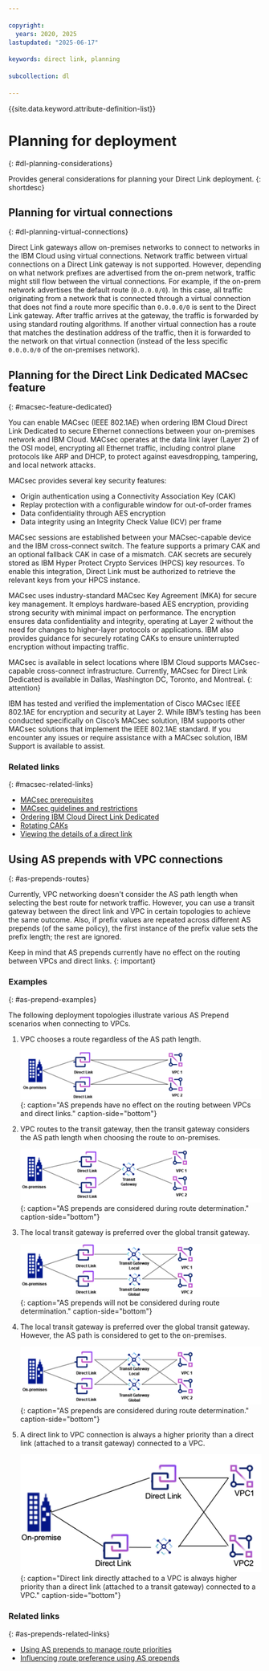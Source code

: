 ```yaml
---

copyright:
  years: 2020, 2025
lastupdated: "2025-06-17"

keywords: direct link, planning

subcollection: dl

---
```


{{site.data.keyword.attribute-definition-list}}

# Planning for deployment
{: #dl-planning-considerations}

Provides general considerations for planning your Direct Link deployment.
{: shortdesc}

## Planning for virtual connections
{: #dl-planning-virtual-connections}

Direct Link gateways allow on-premises networks to connect to networks in the IBM Cloud using virtual connections. Network traffic between virtual connections on a Direct Link gateway is not supported. However, depending on what network prefixes are advertised from the on-prem network, traffic might still flow between the virtual connections. For example, if the on-prem network advertises the default route (`0.0.0.0/0`). In this case, all traffic originating from a network that is connected through a virtual connection that does not find a route more specific than `0.0.0.0/0` is sent to the Direct Link gateway. After traffic arrives at the gateway, the traffic is forwarded by using standard routing algorithms. If another virtual connection has a route that matches the destination address of the traffic, then it is forwarded to the network on that virtual connection (instead of the less specific `0.0.0.0/0` of the on-premises network).

## Planning for the Direct Link Dedicated MACsec feature
{: #macsec-feature-dedicated}

You can enable MACsec (IEEE 802.1AE) when ordering IBM Cloud Direct Link Dedicated to secure Ethernet connections between your on-premises network and IBM Cloud. MACsec operates at the data link layer (Layer 2) of the OSI model, encrypting all Ethernet traffic, including control plane protocols like ARP and DHCP, to protect against eavesdropping, tampering, and local network attacks.

MACsec provides several key security features:

* Origin authentication using a Connectivity Association Key (CAK)
* Replay protection with a configurable window for out-of-order frames
* Data confidentiality through AES encryption
* Data integrity using an Integrity Check Value (ICV) per frame

MACsec sessions are established between your MACsec-capable device and the IBM cross-connect switch. The feature supports a primary CAK and an optional fallback CAK in case of a mismatch. CAK secrets are securely stored as IBM Hyper Protect Crypto Services (HPCS) key resources. To enable this integration, Direct Link must be authorized to retrieve the relevant keys from your HPCS instance.

MACsec uses industry-standard MACsec Key Agreement (MKA) for secure key management. It employs hardware-based AES encryption, providing strong security with minimal impact on performance. The encryption ensures data confidentiality and integrity, operating at Layer 2 without the need for changes to higher-layer protocols or applications. IBM also provides guidance for securely rotating CAKs to ensure uninterrupted encryption without impacting traffic.

MACsec is available in select locations where IBM Cloud supports MACsec-capable cross-connect infrastructure. Currently, MACsec for Direct Link Dedicated is available in Dallas, Washington DC, Toronto, and Montreal. 
{: attention}

IBM has tested and verified the implementation of Cisco MACsec IEEE 802.1AE for encryption and security at Layer 2. While IBM’s testing has been conducted specifically on Cisco’s MACsec solution, IBM supports other MACsec solutions that implement the IEEE 802.1AE standard. If you encounter any issues or require assistance with a MACsec solution, IBM Support is available to assist. 

### Related links
{: #macsec-related-links}

* [MACsec prerequisites](/docs/dl?topic=dl-macsec-prerequisites)
* [MACsec guidelines and restrictions](/docs/dl?topic=dl-limitations-macsec)
* [Ordering IBM Cloud Direct Link Dedicated](/docs/dl?topic=dl-how-to-order-ibm-cloud-dl-dedicated)
* [Rotating CAKs](/docs/dl?topic=dl-macsec-cak-rotation)
* [Viewing the details of a direct link](/docs/dl?topic=dl-viewing-details)

## Using AS prepends with VPC connections
{: #as-prepends-routes}

Currently, VPC networking doesn't consider the AS path length when selecting the best route for network traffic. However, you can use a transit gateway between the direct link and VPC in certain topologies to achieve the same outcome. Also, if prefix values are repeated across different AS prepends (of the same policy), the first instance of the prefix value sets the prefix length; the rest are ignored.

Keep in mind that AS prepends currently have no effect on the routing between VPCs and direct links.
{: important}



### Examples
{: #as-prepend-examples}

The following deployment topologies illustrate various AS Prepend scenarios when connecting to VPCs.

1. VPC chooses a route regardless of the AS path length.

   ![AS prepends have no effect on the routing between VPCs and direct links](images/asprepends_1.png){: caption="AS prepends have no effect on the routing between VPCs and direct links." caption-side="bottom"}

1. VPC routes to the transit gateway, then the transit gateway considers the AS path length when choosing the route to on-premises.

   ![AS prepends are considered during route determination](images/asprepends_2.png){: caption="AS prepends are considered during route determination." caption-side="bottom"}

1. The local transit gateway is preferred over the global transit gateway.

   ![AS prepends are not considered during route determination](images/asprepends_3.png){: caption="AS prepends will not be considered during route determination." caption-side="bottom"}

1. The local transit gateway is preferred over the global transit gateway. However, the AS path is considered to get to the on-premises.

   ![AS prepends are considered during route determination](images/asprepends_4.png){: caption="AS prepends are considered during route determination." caption-side="bottom"}

1. A direct link to VPC connection is always a higher priority than a direct link (attached to a transit gateway) connected to a VPC.

   ![Direct link directly attached to a VPC is always higher priority than a direct link (attached to a transit gateway) connected to a VPC](images/asprepends_5.png){: caption="Direct link directly attached to a VPC is always higher priority than a direct link (attached to a transit gateway) connected to a VPC." caption-side="bottom"}

### Related links
{: #as-prepends-related-links}

* [Using AS prepends to manage route priorities](/docs/dl?topic=dl-dl-about#use-case-1)
* [Influencing route preference using AS prepends](/docs/dl?topic=dl-models-for-diversity-and-redundancy-in-direct-link#dl-bgp-path-selection)
